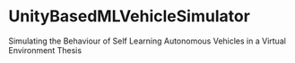 # UnityBasedMLVehicleSimulator
Simulating the Behaviour of Self Learning Autonomous Vehicles in a Virtual Environment Thesis 

